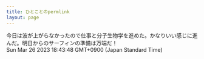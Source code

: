 ```yaml
---
title: ひとことのpermlink
layout: page
---
```

<div class="box" dt="1679823828746">
  今日は波が上がらなかったので仕事と分子生物学を進めた。かなりいい感じに進んだ。明日からのサーフィンの準備は万端だ！
  <div class="content is-small">Sun Mar 26 2023 18:43:48 GMT+0900 (Japan Standard Time)</div>
</div>